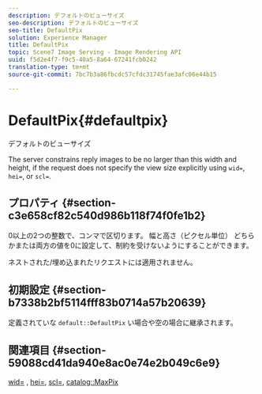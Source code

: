 ```yaml
---
description: デフォルトのビューサイズ
seo-description: デフォルトのビューサイズ
seo-title: DefaultPix
solution: Experience Manager
title: DefaultPix
topic: Scene7 Image Serving - Image Rendering API
uuid: f5d2e4f7-f9c5-40a5-8a64-67241fcb0242
translation-type: tm+mt
source-git-commit: 7bc7b3a86fbcdc57cfdc31745fae3afc06e44b15

---
```



# DefaultPix{#defaultpix}

デフォルトのビューサイズ

The server constrains reply images to be no larger than this width and height, if the request does not specify the view size explicitly using `wid=`, `hei=`, or `scl=`.

## プロパティ {#section-c3e658cf82c540d986b118f74f0fe1b2}

0以上の2つの整数で、コンマで区切ります。 幅と高さ（ピクセル単位） どちらかまたは両方の値を0に設定して、制約を受けないようにすることができます。

ネストされた/埋め込まれたリクエストには適用されません。

## 初期設定 {#section-b7338b2bf5114fff83b0714a57b20639}

定義されていな `default::DefaultPix` い場合や空の場合に継承されます。

## 関連項目 {#section-59088cd41da940e8ac0e74e2b049c6e9}

[wid=](../../../../../is-api/http-ref/image-serving-api-ref/c-http-protocol-reference/c-command-reference/r-is-http-wid.md#reference-bfeadcb67bf4485f851eb21345527e47) , [hei=](../../../../../is-api/http-ref/image-serving-api-ref/c-http-protocol-reference/c-command-reference/r-is-http-hei.md#reference-6d6f556ccc0e4b98a815e8a5c1944a96), [scl=](../../../../../is-api/http-ref/image-serving-api-ref/c-http-protocol-reference/c-command-reference/r-scl.md#reference-b2a74e493d0d407e98fe350551ba3fcc), [catalog::MaxPix](../../../../../is-api/image-catalog/image-serving-api-ref/c-image-catalog-reference/c-attributes-reference/r-maxpix.md#reference-e167d396ac794079ba8b5e6eb16eeda5)

